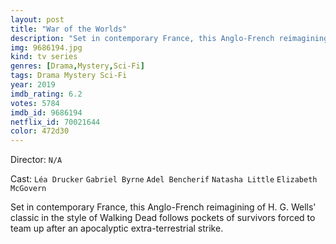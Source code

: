 ```yaml
---
layout: post
title: "War of the Worlds"
description: "Set in contemporary France, this Anglo-French reimagining of H. G. Wells' classic in the style of Walking Dead follows pockets of survivors forced to team up after an apocalyptic extra-terrestrial strike..."
img: 9686194.jpg
kind: tv series
genres: [Drama,Mystery,Sci-Fi]
tags: Drama Mystery Sci-Fi 
year: 2019
imdb_rating: 6.2
votes: 5784
imdb_id: 9686194
netflix_id: 70021644
color: 472d30
---
```

Director: `N/A`  

Cast: `Léa Drucker` `Gabriel Byrne` `Adel Bencherif` `Natasha Little` `Elizabeth McGovern` 

Set in contemporary France, this Anglo-French reimagining of H. G. Wells' classic in the style of Walking Dead follows pockets of survivors forced to team up after an apocalyptic extra-terrestrial strike.